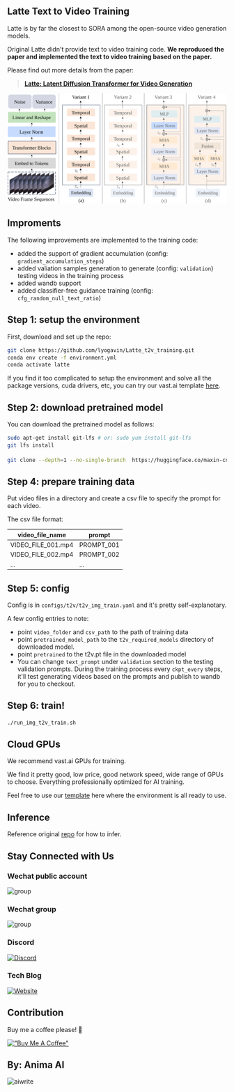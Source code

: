 ## Latte Text to Video Training


Latte is by far the closest to SORA among the open-source video generation models.

Original Latte didn't provide text to video training code. **We reproduced the paper and implemented the text to video training based on the paper.**

Please find out more details from the paper:

> [**Latte: Latent Diffusion Transformer for Video Generation**](https://maxin-cn.github.io/latte_project/)<br>



 ![The architecture of Latte](visuals/architecture.svg)

## Improments

The following improvements are implemented to the training code:

* added the support of gradient accumulation (config: `gradient_accumulation_steps`)
* added valiation samples generation to generate (config: `validation`) testing videos in the training process
* added wandb support 
* added classifier-free guidance training (config: `cfg_random_null_text_ratio`)



## Step 1: setup the environment

First, download and set up the repo:

```bash
git clone https://github.com/lyogavin/Latte_t2v_training.git
conda env create -f environment.yml
conda activate latte
```

If you find it too complicated to setup the environment and solve all the package versions, cuda drivers, etc, you can try our vast.ai template [here](https://cloud.vast.ai/?ref_id=116659&template_id=38afe097c741a1e084afc68c473cde94).



## Step 2: download pretrained model

You can download the pretrained model as follows:

```bash
sudo apt-get install git-lfs # or: sudo yum install git-lfs
git lfs install

git clone --depth=1 --no-single-branch  https://huggingface.co/maxin-cn/Latte /root/pretrained_Latte/

```

## Step 4: prepare training data

Put video files in a directory and create a csv file to specify the prompt for each video.

The csv file format:


|video\_file\_name|prompt|
| ----------- | ----------- |
|VIDEO\_FILE\_001.mp4|PROMPT\_001|
|VIDEO\_FILE\_002.mp4|PROMPT\_002|
|...|...|



## Step 5: config

Config is in `configs/t2v/t2v_img_train.yaml` and it's pretty self-explanotary. 

A few config entries to note:

* point `video_folder` and `csv_path` to the path of training data
* point `pretrained_model_path` to the `t2v_required_models` directory of downloaded model.
* point `pretrained` to the t2v.pt file in the downloaded model
* You can change `text_prompt` under `validation` section to the testing validation prompts. During the training process every `ckpt_every` steps, it'll test generating videos based on the prompts and publish to wandb for you to checkout.


## Step 6: train!

```bash
./run_img_t2v_train.sh
```

## Cloud GPUs

We recommend vast.ai GPUs for training. 

We find it pretty good, low price, good network speed, wide range of GPUs to choose. Everything professionally optimized for AI training.

Feel free to use our [template](https://cloud.vast.ai/?ref_id=116659&template_id=38afe097c741a1e084afc68c473cde94) here where the environment is all ready to use.

## Inference

Reference original [repo](https://maxin-cn.github.io/latte_project/) for how to infer. 


## Stay Connected with Us

### Wechat public account


![group](https://github.com/lyogavin/Anima/blob/main/assets/wechat_pub_account.jpg?raw=true)


### Wechat group


<img src="https://github.com/lyogavin/Anima/blob/main/assets/wechat_group.png?raw=true" alt="group" style="width:260px;"/>

### Discord

[![Discord](https://img.shields.io/discord/1175437549783760896?logo=discord&color=7289da
)](https://discord.gg/2xffU5sn)

### Tech Blog

[![Website](https://img.shields.io/website?up_message=blog&url=https%3A%2F%2Fmedium.com%2F%40lyo.gavin&logo=medium&color=black)](https://medium.com/@lyo.gavin)


## Contribution 

Buy me a coffee please!  🙏

[!["Buy Me A Coffee"](https://www.buymeacoffee.com/assets/img/custom_images/orange_img.png)](https://bmc.link/lyogavinQ)



## By: Anima AI


<img src="https://static.aicompose.cn/static/logo/animaai_logo.png?t=1696952962" alt="aiwrite" style="width:170px;"/>






